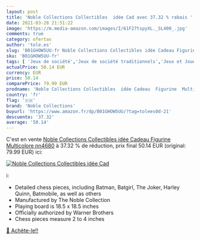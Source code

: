 ```yaml
---
layout: post
title: 'Noble Collections Collectibles  idée Cad avec 37.32 % rabais '
date: 2021-03-28 21:51:22
image: 'https://m.media-amazon.com/images/I/61F27tspyXL._SL400_.jpg'
comments: true
category: ofertas
author: 'tole.es'
slug: 'B01GHOW5UU-fr Noble Collections Collectibles idée Cadeau Figurine...'
sku: 'B01GHOW5UU-fr'
tags: [ 'Jeux de société','Jeux de société traditionnels','Jeux et Jouets','Jeux et jouets','noble collections','Échecs', ]
actualPrice: 50.14 EUR
currency: EUR
price: 50.14
comparePrice: 79.99 EUR
prodname: 'Noble Collections Collectibles  idée Cadeau  Figurine  Multicolore  nn4680'
country: 'fr'
flag: '🇫🇷'
brand: 'Noble Collections'
buyurl: 'https://www.amazon.fr/dp/B01GHOW5UU/?tag=tolees0d-21'
descuento: '37.32'
average: '50.14'
---
```


C'est en vente [Noble Collections Collectibles  idée Cadeau  Figurine  Multicolore  nn4680](https://www.amazon.fr/dp/B01GHOW5UU/?tag=tolees0d-21)  à  37.32 % de réduction, prix final  50.14 EUR (original: 79.99 EUR) ici:

[![Noble Collections Collectibles  idée Cad](https://m.media-amazon.com/images/I/61F27tspyXL._SL400_.jpg)](https://www.amazon.fr/dp/B01GHOW5UU/?tag=tolees0d-21)

ℹ️:

- Detailed chess pieces, including Batman, Batgirl, The Joker, Harley Quinn, Batmobile, as well as others
- Manufactured by The Noble Collection
- Playing board is 18.5 x 18.5 inches
- Officially authorized by Warner Brothers
- Chess pieces measure 2 to 4 inches

[🛒 Achète-le!!](https://www.amazon.fr/dp/B01GHOW5UU/?tag=tolees0d-21)
